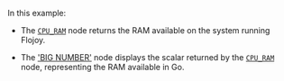 In this example:
- The [`CPU_RAM`](https://github.com/flojoy-io/nodes/blob/main/INSTRUMENTS/CPU_RAM/CPU_RAM.py) node returns the RAM available on the system running Flojoy.

- The ['BIG NUMBER'](https://github.com/flojoy-io/nodes/blob/main/VISUALIZERS/PLOTLY/BIG_NUMBER/BIG_NUMBER.py) node displays the scalar returned by the [`CPU_RAM`](https://github.com/flojoy-io/nodes/blob/main/INSTRUMENTS/CPU_RAM/CPU_RAM.py) node, representing the RAM available in Go.


